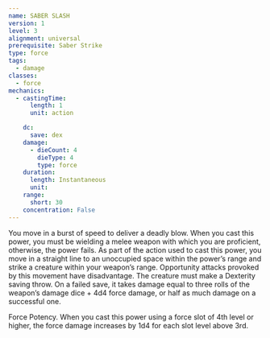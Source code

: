 ```yaml
---
name: SABER SLASH
version: 1
level: 3
alignment: universal
prerequisite: Saber Strike
type: force
tags:
  - damage
classes:
  - force
mechanics:
  - castingTime:
      length: 1
      unit: action

    dc:
      save: dex
    damage:
      - dieCount: 4
        dieType: 4
        type: force
    duration:
      length: Instantaneous
      unit: 
    range:
      short: 30
    concentration: False
---
```

You move in a burst of speed to deliver a deadly blow. When you cast this power, you must be wielding a melee weapon with which you are proficient, otherwise, the power fails. As part of the action used to cast this power, you move in a straight line to an unoccupied space within the power’s range and strike a creature within your weapon’s range. Opportunity attacks provoked by this movement have disadvantage. The creature must make a Dexterity saving throw. On a failed save, it takes damage equal to three rolls of the weapon’s damage dice + 4d4 force damage, or half as much damage on a successful one.

Force Potency. When you cast this power using a force slot of 4th level or higher, the force damage increases by 1d4 for each slot level above 3rd.


    